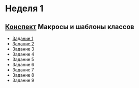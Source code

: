 # Неделя 1 
## [Конспект](week1.pdf) Макросы и шаблоны классов

* [Задание 1](01_Practice_Programming_Assignment/README.md)
* [Задание 2](02_Practice_Programming_Assignment/README.md)
* Задание 3
* Задание 4
* Задание 5
* Задание 6
* Задание 7
* Задание 8
* Задание 9
